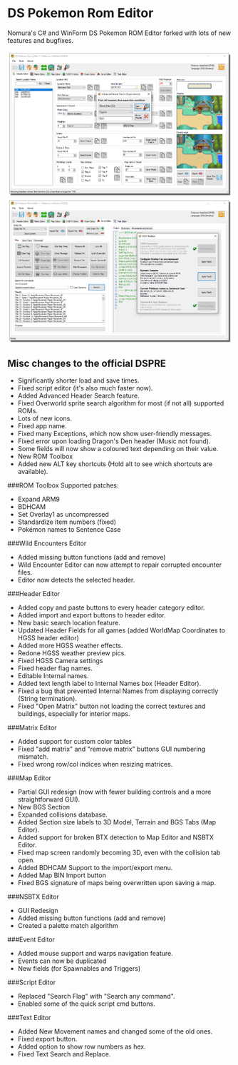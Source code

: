 # DS Pokemon Rom Editor

Nomura's C# and WinForm DS Pokemon ROM Editor forked with lots of new features and bugfixes.

![Screenshot](aDSPRE_11.png)
![Screenshot](bDSPRE_11.png)

## Misc changes to the official DSPRE
- Significantly shorter load and save times.
- Fixed script editor (it's also much faster now).
- Added Advanced Header Search feature.
- Fixed Overworld sprite search algorithm for most (if not all) supported ROMs.
- Lots of new icons.
- Fixed app name.
- Fixed many Exceptions, which now show user-friendly messages.
- Fixed error upon loading Dragon's Den header (Music not found).
- Some fields will now show a coloured text depending on their value.
- New ROM Toolbox
- Added new ALT key shortcuts (Hold alt to see which shortcuts are available).

###ROM Toolbox
Supported patches:
- Expand ARM9
- BDHCAM
- Set Overlay1 as uncompressed
- Standardize item numbers (fixed)
- Pokémon names to Sentence Case

###Wild Encounters Editor
- Added missing button functions (add and remove)
- Wild Encounter Editor can now attempt to repair corrupted encounter files.
- Editor now detects the selected header.


###Header Editor
- Added copy and paste buttons to every header category editor.
- Added import and export buttons to header editor.
- New basic search location feature.
- Updated Header Fields for all games (added WorldMap Coordinates to HGSS header editor)
- Added more HGSS weather effects.
- Redone HGSS weather preview pics.
- Fixed HGSS Camera settings 
- Fixed header flag names.
- Editable Internal names.
- Added text length label to Internal Names box (Header Editor).
- Fixed a bug that prevented Internal Names from displaying correctly (String termination).
- Fixed "Open Matrix" button not loading the correct textures and buildings, especially for interior maps.

###Matrix Editor
- Added support for custom color tables
- Fixed "add matrix" and "remove matrix" buttons GUI numbering mismatch.
- Fixed wrong row/col indices when resizing matrices.

###Map Editor
- Partial GUI redesign (now with fewer building controls and a more straightforward GUI).
- New BGS Section
- Expanded collisions database.
- Added Section size labels to 3D Model, Terrain and BGS Tabs (Map Editor).
- Added support for broken BTX detection to Map Editor and NSBTX Editor.
- Fixed map screen randomly becoming 3D, even with the collision tab open.
- Added BDHCAM Support to the import/export menu.
- Added Map BIN Import button
- Fixed BGS signature of maps being overwritten upon saving a map.

###NSBTX Editor
- GUI Redesign 
- Added missing button functions (add and remove)
- Created a palette match algorithm

###Event Editor
- Added mouse support and warps navigation feature.
- Events can now be duplicated
- New fields (for Spawnables and Triggers)

###Script Editor
- Replaced "Search Flag" with "Search any command".
- Enabled some of the quick script cmd buttons.

###Text Editor
- Added New Movement names and changed some of the old ones.
- Fixed export button.
- Added option to show row numbers as hex.
- Fixed Text Search and Replace.